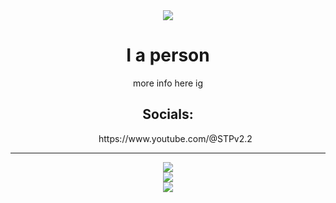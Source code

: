 
<div align="center">
  <img src="https://discord-readme-badge.vercel.app/api?id=1187124067283783731"> <br>
  <h1>I a person</h1>
  <p>more info here ig</p>
  <h2>Socials:</h2>
  <ul style="list-style: none;">
    <li>https://www.youtube.com/@STPv2.2</li>
  </ul>
  <hr>
  <img src="https://github-readme-stats.vercel.app/api/top-langs/?username=STPv22&theme=radical"><br>
  <img src="https://minecraftpanda.com/tools/achievement-generator/output?icon=33&title=THX%20%3A3&text=You%20read%20my%20README%21"/><br>
  <a href="https://skillicons.dev">
      <img src="https://skillicons.dev/icons?i=js,html,css,java,p5js,vscode,windows" />
    </a>
</div>
